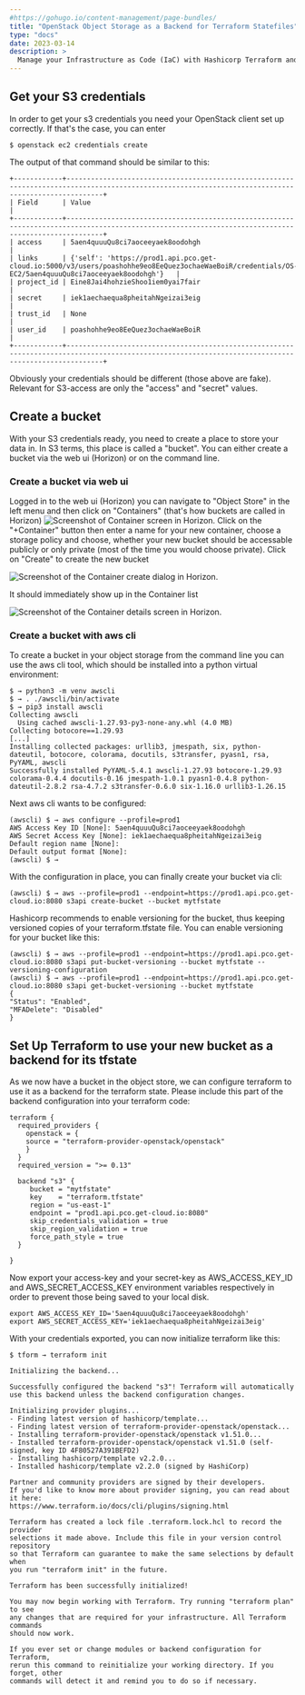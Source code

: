 ```yaml
---
#https://gohugo.io/content-management/page-bundles/
title: "OpenStack Object Storage as a Backend for Terraform Statefiles"
type: "docs"
date: 2023-03-14
description: >
  Manage your Infrastructure as Code (IaC) with Hashicorp Terraform and use OpenStack Object Storage as a Backend
---
```


## Get your S3 credentials

In order to get your s3 credentials you need your OpenStack client set up correctly. If that's the case, you can enter

``$ openstack ec2 credentials create``

The output of that command should be similar to this:

    +------------+-----------------------------------------------------------------------------------------------------------------------------------------------------+
    | Field      | Value                                                                                                                                               |
    +------------+-----------------------------------------------------------------------------------------------------------------------------------------------------+
    | access     | 5aen4quuuQu8ci7aoceeyaek8oodohgh                                                                                                                    |
    | links      | {'self': 'https://prod1.api.pco.get-cloud.io:5000/v3/users/poashohhe9eo8EeQuez3ochaeWaeBoiR/credentials/OS-EC2/5aen4quuuQu8ci7aoceeyaek8oodohgh'}   |
    | project_id | Eine8Jai4hohzieShoo1iem0yai7fair                                                                                                                    |
    | secret     | iek1aechaequa8pheitahNgeizai3eig                                                                                                                    |
    | trust_id   | None                                                                                                                                                |
    | user_id    | poashohhe9eo8EeQuez3ochaeWaeBoiR                                                                                                                    |
    +------------+-----------------------------------------------------------------------------------------------------------------------------------------------------+

Obviously your credentials should be different (those above are fake). Relevant for S3-access are only the "access" and "secret" values. 

## Create a bucket

With your S3 credentials ready, you need to create a place to store your data in. In S3 terms, this place is called a "bucket". You can either create a bucket via the web ui (Horizon) or on the command line.

### Create a bucket via web ui

Logged in to the web ui (Horizon) you can navigate to "Object Store" in the left menu and then click on "Containers" (that's how buckets are called in Horizon) ![Screenshot of Container screen in Horizon](./container2.png). 
Click on the "+Container" button then enter a name for your new container, choose a storage policy and choose, whether your new bucket should be accessable publicly or only private (most of the time you would choose private). Click on "Create" to create the new bucket 

![Screenshot of the Container create dialog in Horizon](./container1.png). 

It should immediately show up in the Container list 

![Screenshot of the Container details screen in Horizon](./container3.png).

### Create a bucket with aws cli

To create a bucket in your object storage from the command line you can use the aws cli tool, which should be installed into a python virtual environment:

    $ → python3 -m venv awscli
    $ → . ./awscli/bin/activate
    $ → pip3 install awscli
    Collecting awscli
      Using cached awscli-1.27.93-py3-none-any.whl (4.0 MB)
    Collecting botocore==1.29.93
    [...]
    Installing collected packages: urllib3, jmespath, six, python-dateutil, botocore, colorama, docutils, s3transfer, pyasn1, rsa, PyYAML, awscli
    Successfully installed PyYAML-5.4.1 awscli-1.27.93 botocore-1.29.93 colorama-0.4.4 docutils-0.16 jmespath-1.0.1 pyasn1-0.4.8 python-dateutil-2.8.2 rsa-4.7.2 s3transfer-0.6.0 six-1.16.0 urllib3-1.26.15

Next aws cli wants to be configured:

    (awscli) $ → aws configure --profile=prod1
    AWS Access Key ID [None]: 5aen4quuuQu8ci7aoceeyaek8oodohgh
    AWS Secret Access Key [None]: iek1aechaequa8pheitahNgeizai3eig
    Default region name [None]: 
    Default output format [None]: 
    (awscli) $ → 

With the configuration in place, you can finally create your bucket via cli:

    (awscli) $ → aws --profile=prod1 --endpoint=https://prod1.api.pco.get-cloud.io:8080 s3api create-bucket --bucket mytfstate

Hashicorp recommends to enable versioning for the bucket, thus keeping versioned copies of your terraform.tfstate file. You can enable versioning for your bucket like this:

    (awscli) $ → aws --profile=prod1 --endpoint=https://prod1.api.pco.get-cloud.io:8080 s3api put-bucket-versioning --bucket mytfstate --versioning-configuration 
    (awscli) $ → aws --profile=prod1 --endpoint=https://prod1.api.pco.get-cloud.io:8080 s3api get-bucket-versioning --bucket mytfstate 
    {
    "Status": "Enabled",
    "MFADelete": "Disabled"
    }

## Set Up Terraform to use your new bucket as a backend for its tfstate

As we now have a bucket in the object store, we can configure terraform to use it as a backend for the terraform state.
Please include this part of the backend configuration into your terraform code: 

    terraform {
      required_providers {
        openstack = {
        source = "terraform-provider-openstack/openstack"
        }
      }
      required_version = ">= 0.13"
      
      backend "s3" {
         bucket = "mytfstate"
         key    = "terraform.tfstate"
         region = "us-east-1" 
         endpoint = "prod1.api.pco.get-cloud.io:8080"
         skip_credentials_validation = true
         skip_region_validation = true
         force_path_style = true
      }
    
    }
Now export your access-key and your secret-key as AWS_ACCESS_KEY_ID and AWS_SECRET_ACCESS_KEY environment variables respectively in order to prevent those being saved to your local disk.

    export AWS_ACCESS_KEY_ID='5aen4quuuQu8ci7aoceeyaek8oodohgh'
    export AWS_SECRET_ACCESS_KEY='iek1aechaequa8pheitahNgeizai3eig'

With your credentials exported, you can now initialize terraform like this:

    $ tform → terraform init
    
    Initializing the backend...
    
    Successfully configured the backend "s3"! Terraform will automatically
    use this backend unless the backend configuration changes.
    
    Initializing provider plugins...
    - Finding latest version of hashicorp/template...
    - Finding latest version of terraform-provider-openstack/openstack...
    - Installing terraform-provider-openstack/openstack v1.51.0...
    - Installed terraform-provider-openstack/openstack v1.51.0 (self-signed, key ID 4F80527A391BEFD2)
    - Installing hashicorp/template v2.2.0...
    - Installed hashicorp/template v2.2.0 (signed by HashiCorp)
    
    Partner and community providers are signed by their developers.
    If you'd like to know more about provider signing, you can read about it here:
    https://www.terraform.io/docs/cli/plugins/signing.html
    
    Terraform has created a lock file .terraform.lock.hcl to record the provider
    selections it made above. Include this file in your version control repository
    so that Terraform can guarantee to make the same selections by default when
    you run "terraform init" in the future.
    
    Terraform has been successfully initialized!
    
    You may now begin working with Terraform. Try running "terraform plan" to see
    any changes that are required for your infrastructure. All Terraform commands
    should now work.
    
    If you ever set or change modules or backend configuration for Terraform,
    rerun this command to reinitialize your working directory. If you forget, other
    commands will detect it and remind you to do so if necessary.

